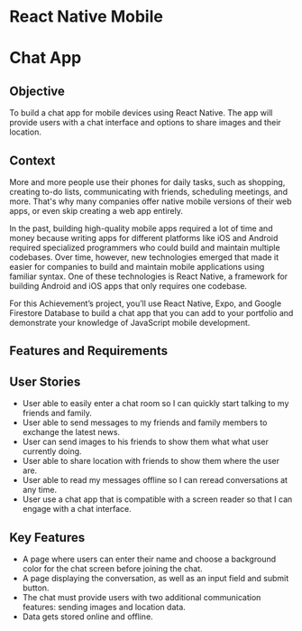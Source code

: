 # React Native Mobile
# Chat App


## Objective
To build a chat app for mobile devices using React Native. The app will provide users with a chat interface and options to share images and their location.

## Context
More and more people use their phones for daily tasks, such as shopping, creating to-do lists, communicating with friends, scheduling meetings, and more. That's why many companies offer native mobile versions of their web apps, or even skip creating a web app entirely.

In the past, building high-quality mobile apps required a lot of time and money because writing apps for different platforms like iOS and Android required specialized programmers who could build and maintain multiple codebases.
Over time, however, new technologies emerged that made it easier for companies to build and maintain mobile applications using familiar syntax. One of these technologies is React Native, a
framework for building Android and iOS apps that only requires one codebase.

For this Achievement’s project, you’ll use React Native, Expo, and Google Firestore Database to build a chat app that you can add to your portfolio and demonstrate your knowledge of JavaScript mobile
development.

## Features and Requirements
## User Stories
* User able to easily enter a chat room so I can quickly start talking to my friends and family.
* User able to send messages to my friends and family members to exchange the latest news.
* User can send images to his friends to show them what what user currently doing.
* User able to share location with friends to show them where the user are.
* User able to read my messages offline so I can reread conversations at any time.
* User use a chat app that is compatible with a screen reader so that I can engage with a chat interface.

## Key Features
*  A page where users can enter their name and choose a background color for the chat screen before joining the chat.
*  A page displaying the conversation, as well as an input field and submit button.
*  The chat must provide users with two additional communication features: sending images and location data.
*  Data gets stored online and offline.
